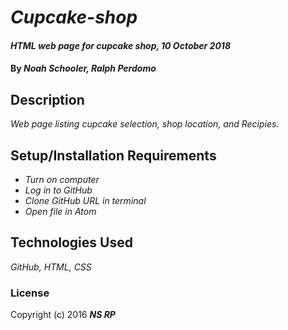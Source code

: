 # _Cupcake-shop_

#### _HTML web page for cupcake shop, 10 October 2018_

#### By _**Noah Schooler, Ralph Perdomo**_

## Description

_Web page listing cupcake selection, shop location, and Recipies._

## Setup/Installation Requirements

* _Turn on computer_
* _Log in to GitHub_
* _Clone GitHub URL in terminal_
* _Open file in Atom_

## Technologies Used
_GitHub, HTML, CSS_

### License
Copyright (c) 2016 **_NS RP_**
